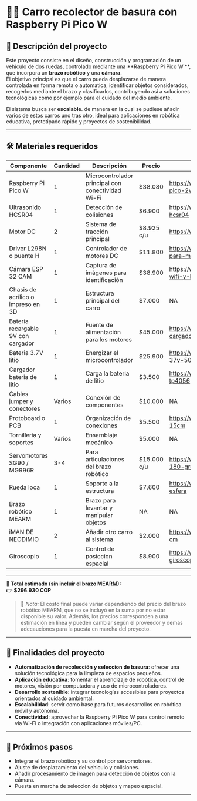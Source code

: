 # 🚗🤖 Carro recolector de basura con Raspberry Pi Pico W

## 📌 Descripción del proyecto
Este proyecto consiste en el diseño, construcción y programación de un vehículo de dos ruedas, controlado mediante una **Raspberry Pi Pico W **, que incorpora un **brazo robótico** y una **cámara**.  
El objetivo principal es que el carro pueda desplazarse de manera controlada en forma remota o automatica, identificar objetos considerados, recogerlos mediante el brazo y clasificarlos, contribuyendo así a soluciones tecnológicas como por ejemplo para el cuidado del medio ambiente.  

El sistema busca ser **escalable**. de manera en la cual se pudiese añadir varios de estos carros uno tras otro, ideal para aplicaciones en robótica educativa, prototipado rápido y proyectos de sostenibilidad.  

---

## 🛠️ Materiales requeridos

| Componente | Cantidad | Descripción | Precio | Link | Imagen |
|------------|----------|-------------|-------------|-------------|-------------|
| Raspberry Pi Pico W | 1 | Microcontrolador principal con conectividad Wi-Fi | $38.080 | https://www.sigmaelectronica.net/producto/rpi-pico-2w/ | ![Raspberry pi pico 2w](https://www.sigmaelectronica.net/wp-content/uploads/2025/03/prorpipcio2w-600x450.jpg)|
| Ultrasonido HCSR04|1|Detección de colisiones|$6.900|https://www.zamux.co/sensor-de-ultrasonido-hcsr04|![HCSR04](https://cdnx.jumpseller.com/zamux-electronica/image/55453874/thumb/1438/1438?1729551806)
| Motor DC | 2 | Sistema de tracción principal | $8.925 c/u| https://www.sigmaelectronica.net/producto/sig1750/| ![Motoreductor](https://www.sigmaelectronica.net/wp-content/uploads/2024/11/2-1.jpg)]|
| Driver L298N o puente H | 1 | Controlador de motores DC | $11.800 |https://www.zamux.co/driver-l298-controlador-para-motor-puente-h-inversor-de-giro| ![Puente H L298N](https://cdnx.jumpseller.com/zamux-electronica/image/16745863/thumb/719/719?1657992116)|
| Cámara ESP 32 CAM | 1 | Captura de imágenes para identificación | $38.900 | https://www.zamux.co/modulo-esp32-cam-con-wifi-y-bluetooth| ![ESP32 CAM](https://cdnx.jumpseller.com/zamux-electronica/image/16843143/thumb/719/719?1651276074)|
| Chasis de acrílico o impreso en 3D | 1 | Estructura principal del carro| $7.000 | NA | ![Acrilico](https://encrypted-tbn0.gstatic.com/images?q=tbn:ANd9GcTbL3TcwoNNor2YLQ3r48g-ve7KfK9M7p7PVA&s)|
| Batería recargable 9V  con cargador| 1 | Fuente de alimentación para los motores | $45.000 | https://www.zamux.co/pila-9v-recargable-con-cargador | ![Bateria 9v y cargador](https://cdnx.jumpseller.com/zamux-electronica/image/60550119/thumb/1438/1438?1740508492)|
| Bateria 3.7V litio | 1 | Energizar el microcontrolador | $25.900| https://www.zamux.co/bateria-recargable-litio-37v-500ma| ![Bateria 3.7V](https://cdnx.jumpseller.com/zamux-electronica/image/18230914/thumb/1438/1438?1647282323)|
| Cargador bateria de litio | 1 | Carga la bateria de litio | $3.500 | https://www.zamux.co/cargador-bateria-litio-tp4056 | ![Cargador bateria de litio](https://cdnx.jumpseller.com/zamux-electronica/image/18484821/thumb/1438/1438?1650413993) |
| Cables jumper y conectores | Varios | Conexión de componentes | $10.000 | NA| ![CABLES VARIOS](https://cdnx.jumpseller.com/zamux-electronica/image/18048014/thumb/1438/1438?1648666296)|
| Protoboard o PCB | 1 | Organización de conexiones | $5.500 |https://www.zamux.co/baquela-virgen-15cm-x-15cm | ![BAQUELA](https://cdnx.jumpseller.com/zamux-electronica/image/18230700/thumb/1438/1438?1647280451)|
| Tornillería y soportes | Varios | Ensamblaje mecánico | $5.000 | NA |  ![TORNILLOS](https://encrypted-tbn0.gstatic.com/images?q=tbn:ANd9GcQiAsTJZEKFKl2wzAwiwxeOVswvTRXM_0yd7A&s)|
| Servomotores SG90 / MG996R | 3-4 | Para articulaciones del brazo robótico | $15.000 c/u|https://www.zamux.co/servomotor-sg90-15kg-180-grados| ![Sg90](https://cdnx.jumpseller.com/zamux-electronica/image/18094447/thumb/1438/1438?1658248522)|
|Rueda loca|1|Soporte a la estructura|$7.600|https://www.zamux.co/rueda-loca-metalica-con-esfera|![Rueda loca](https://cdnx.jumpseller.com/zamux-electronica/image/18145885/thumb/1438/1438?1650298372)
| Brazo robótico MEARM | 1 | Brazo para levantar y manipular objetos |NA|NA|![MEARM](https://shop.mearm.com/cdn/shop/files/NewImage14.png?v=1676447812&width=1500)|
|iMAN DE NEODIMIO|2|Añadir otro carro al sistema|$2.000|https://www.zamux.co/iman-neodimio-redondo-1-cm|![iman](https://cdnx.jumpseller.com/zamux-electronica/image/51462622/thumb/1438/1438?1722976229)|
|Giroscopio|1|Control de posiccion espacial|$8.900|https://www.zamux.co/sensor-acelerometro-y-giroscopio-mpu6050|![MPU6050](https://cdnx.jumpseller.com/zamux-electronica/image/17612297/thumb/1438/1438?1651879739)|

---
**🔢 Total estimado (sin incluir el brazo MEARM):**  
👉 **$296.930 COP**

> 📌 *Nota:* El costo final puede variar dependiendo del precio del brazo robótico MEARM, que no se incluyó en la suma por no estar disponible su valor. Además, los precios corresponden a una estimación en línea y pueden cambiar según el proveedor y demas adecauciones para la puesta en marcha del proyecto.
> 
---

## 🎯 Finalidades del proyecto
- **Automatización de recolección y seleccion de basura**: ofrecer una solución tecnológica para la limpieza de espacios pequeños.  
- **Aplicación educativa**: fomentar el aprendizaje de robótica, control de motores, visión por computadora y uso de microcontroladores.  
- **Desarrollo sostenible**: integrar tecnologías accesibles para proyectos orientados al cuidado ambiental.  
- **Escalabilidad**: servir como base para futuros desarrollos en robótica móvil y autónoma.  
- **Conectividad**: aprovechar la Raspberry Pi Pico W  para control remoto vía Wi-Fi o integración con aplicaciones móviles/PC.  

---

## 🚀 Próximos pasos
- Integrar el brazo robótico y su control por servomotores.
- Ajuste de desplazamiento del vehiculo y colisiones.
- Añadir procesamiento de imagen para detección de objetos con la cámara.
- Puesta en marcha de seleccion de objetos y mapeo espacial.

---
